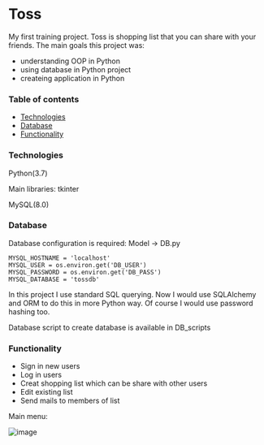 # Toss

My first training project. Toss is shopping list that you can share with your friends. The main goals this project was:
- understanding OOP in Python
- using database in Python project
- createing application in Python

### Table of contents
* [Technologies](#Technologies)
* [Database](#Databse)
* [Functionality](#Functionality)


### Technologies

Python(3.7)

   Main libraries: tkinter
  
MySQL(8.0)


### Database

Database configuration is required:
Model -> DB.py

```
MYSQL_HOSTNAME = 'localhost'
MYSQL_USER = os.environ.get('DB_USER')
MYSQL_PASSWORD = os.environ.get('DB_PASS')
MYSQL_DATABASE = 'tossdb'
```


In this project I use standard SQL querying. Now I would use SQLAlchemy and ORM to do this in more Python way. 
Of course I would use password hashing too.

Database script to create database is available in DB_scripts


### Functionality

- Sign in new users
- Log in users
- Creat shopping list which can be share with other users
- Edit existing list
- Send mails to members of list


Main menu:


![image](https://user-images.githubusercontent.com/63808220/114876403-9317da00-9dfe-11eb-9b83-9c8a08565182.png)

